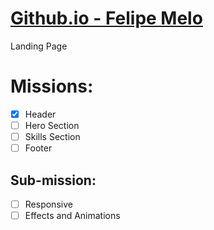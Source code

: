 # <a href="https://felipelipe12.github.io"> Github.io - Felipe Melo </a>
Landing Page

# Missions:

- [X] Header
- [ ] Hero Section
- [ ] Skills Section
- [ ] Footer

## Sub-mission:

- [ ] Responsive
- [ ] Effects and Animations

